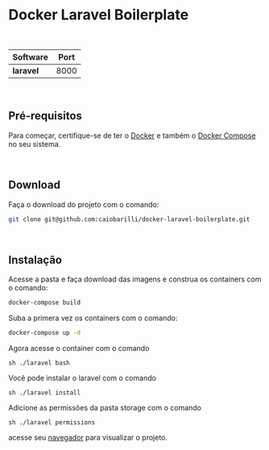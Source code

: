 # Docker Laravel Boilerplate

<br />

| Software    | Port |
| ----------- | ---- |
| **laravel** | 8000 |

<br />

## Pré-requisitos

Para começar, certifique-se de ter o [Docker](https://docs.docker.com/) e também o [Docker Compose](https://docs.docker.com/compose/install/) no seu sistema.

<br />

## Download

Faça o download do projeto com o comando:

```sh
git clone git@github.com:caiobarilli/docker-laravel-boilerplate.git
```

<br />

## Instalação

Acesse a pasta e faça download das imagens e construa os containers com o comando:

```sh
docker-compose build
```

Suba a primera vez os containers com o comando:

```sh
docker-compose up -d
```

Agora acesse o container com o comando

```
sh ./laravel bash
```

Você pode instalar o laravel com o comando

```
sh ./laravel install
```

Adicione as permissões da pasta storage com o comando

```
sh ./laravel permissions
```

acesse seu [navegador](http://localhost/) para visualizar o projeto.
